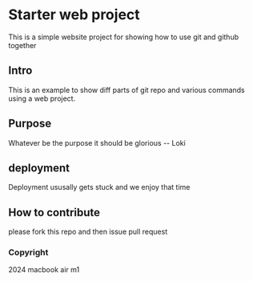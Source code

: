 # Starter web project
This is a simple website project for showing how to use git and github together
## Intro
This is an example to show diff parts of git repo and various commands using a web project.
## Purpose
Whatever be the purpose it should be glorious -- Loki
## deployment
Deployment ususally gets stuck and we enjoy that time
## How to contribute
please fork this repo and then issue pull request

### Copyright
2024 macbook air m1